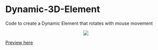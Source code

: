 # Dynamic-3D-Element
Code to create a Dynamic Element that rotates with mouse movement

<div align="center"><img src="/preview.gif"></div>

<a href="https://rawcdn.githack.com/SOCRAMBLLE/Dynamic-3D-Element/1d44c389c97d14147b32cc44388f35202809ed5c/index.html" target="_blank"> Preview here </a>

